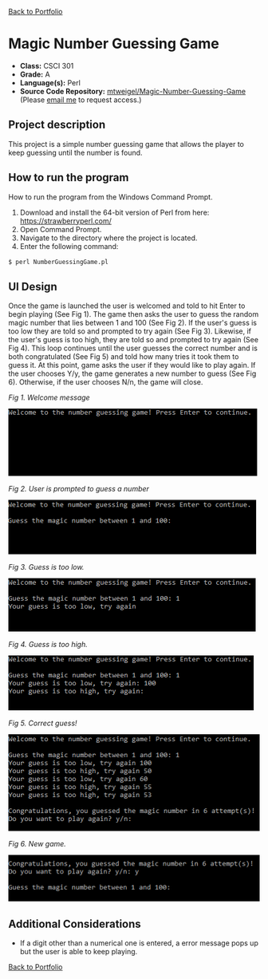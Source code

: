 [Back to Portfolio](../)

Magic Number Guessing Game
==========================

-   **Class:** CSCI 301
-   **Grade:** A
-   **Language(s):** Perl
-   **Source Code Repository:** [mtweigel/Magic-Number-Guessing-Game](https://github.com/mtweigel/Magic-Number-Guessing-Game)  
    (Please [email me](mailto:mtweigel@csustudent.net?subject=GitHub%20Access) to request access.)

## Project description

This project is a simple number guessing game that allows the player to keep guessing until the number is found.

## How to run the program

How to run the program from the Windows Command Prompt. 

1. Download and install the 64-bit version of Perl from here: https://strawberryperl.com/
2. Open Command Prompt.
3. Navigate to the directory where the project is located.
4. Enter the following command:

```bash
$ perl NumberGuessingGame.pl
```

## UI Design

Once the game is launched the user is welcomed and told to hit Enter to begin playing (See Fig 1). The game then asks the user to guess the random magic number that lies between 1 and 100 (See Fig 2). If the user's guess is too low they are told so and prompted to try again (See Fig 3). Likewise, if the user's guess is too high, they are told so and prompted to try again (See Fig 4). This loop continues until the user guesses the correct number and is both congratulated (See Fig 5) and told how many tries it took them to guess it. At this point, game asks the user if they would like to play again. If the user chooses Y/y, the game generates a new number to guess (See Fig 6). Otherwise, if the user chooses N/n, the game will close.

*Fig 1. Welcome message*

![screenshot](/images/numberguessing/welcome.PNG)

*Fig 2. User is prompted to guess a number*

![screenshot](/images/numberguessing/guess.PNG)

*Fig 3. Guess is too low.*

![screenshot](/images/numberguessing/toolow.PNG)

*Fig 4. Guess is too high.*

![screenshot](/images/numberguessing/toohigh.PNG)

*Fig 5. Correct guess!*

![screenshot](/images/numberguessing/winner.PNG)

*Fig 6. New game.*

![screenshot](/images/numberguessing/playagain.PNG)

## Additional Considerations

- If a digit other than a numerical one is entered, a error message pops up but the user is able to keep playing.

[Back to Portfolio](../)
